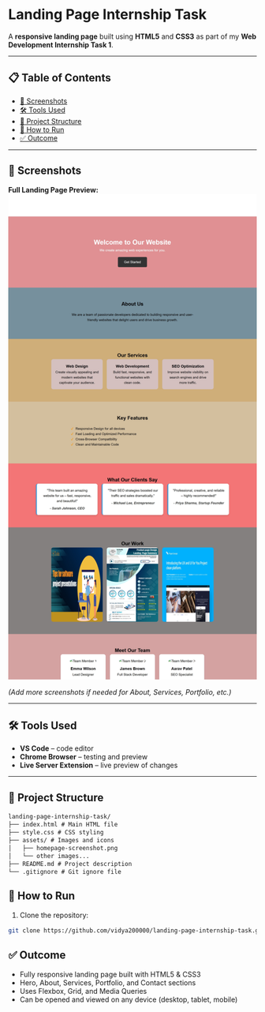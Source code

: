 # Landing Page Internship Task

A **responsive landing page** built using **HTML5** and **CSS3** as part of my **Web Development Internship Task 1**.

---

## 📋 Table of Contents

- [🎨 Screenshots](#-screenshots)  
- [🛠️ Tools Used](#️-tools-used)  
- [📂 Project Structure](#-project-structure)  
- [📖 How to Run](#-how-to-run)  
- [✅ Outcome](#-outcome)  

---

## 🎨 Screenshots

**Full Landing Page Preview:**  
![Landing Page](assets/homepage-screenshot.png)

*(Add more screenshots if needed for About, Services, Portfolio, etc.)*


---

## 🛠️ Tools Used

- **VS Code** – code editor  
- **Chrome Browser** – testing and preview  
- **Live Server Extension** – live preview of changes  

---

## 📂 Project Structure

```
landing-page-internship-task/
├── index.html # Main HTML file
├── style.css # CSS styling
├── assets/ # Images and icons
│   ├── homepage-screenshot.png
│   └── other images...
├── README.md # Project description
└── .gitignore # Git ignore file

```
## 📖 How to Run

1. Clone the repository:  
```bash
git clone https://github.com/vidya200000/landing-page-internship-task.git
```

## ✅ Outcome

- Fully responsive landing page built with HTML5 & CSS3
- Hero, About, Services, Portfolio, and Contact sections
- Uses Flexbox, Grid, and Media Queries
- Can be opened and viewed on any device (desktop, tablet, mobile)
